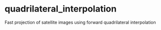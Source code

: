 # quadrilateral_interpolation
Fast projection of satellite images using forward quadrilateral interpolation
